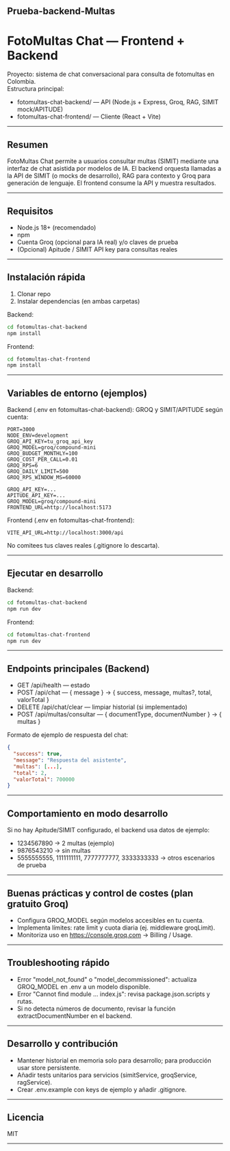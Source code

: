 ## Prueba-backend-Multas

# FotoMultas Chat — Frontend + Backend

Proyecto: sistema de chat conversacional para consulta de fotomultas en Colombia.  
Estructura principal:
- fotomultas-chat-backend/ — API (Node.js + Express, Groq, RAG, SIMIT mock/APITUDE)
- fotomultas-chat-frontend/ — Cliente (React + Vite)

---

## Resumen
FotoMultas Chat permite a usuarios consultar multas (SIMIT) mediante una interfaz de chat asistida por modelos de IA. El backend orquesta llamadas a la API de SIMIT (o mocks de desarrollo), RAG para contexto y Groq para generación de lenguaje. El frontend consume la API y muestra resultados.

---

## Requisitos
- Node.js 18+ (recomendado)
- npm
- Cuenta Groq (opcional para IA real) y/o claves de prueba
- (Opcional) Apitude / SIMIT API key para consultas reales

---

## Instalación rápida

1. Clonar repo
2. Instalar dependencias (en ambas carpetas)

Backend:
```bash
cd fotomultas-chat-backend
npm install
```

Frontend:
```bash
cd fotomultas-chat-frontend
npm install
```

---

## Variables de entorno (ejemplos)

Backend (.env en fotomultas-chat-backend):
GROQ y SIMIT/APITUDE según cuenta:
```
PORT=3000
NODE_ENV=development
GROQ_API_KEY=tu_groq_api_key
GROQ_MODEL=groq/compound-mini
GROQ_BUDGET_MONTHLY=100
GROQ_COST_PER_CALL=0.01
GROQ_RPS=6
GROQ_DAILY_LIMIT=500
GROQ_RPS_WINDOW_MS=60000

GROQ_API_KEY=...
APITUDE_API_KEY=...
GROQ_MODEL=groq/compound-mini
FRONTEND_URL=http://localhost:5173
```

Frontend (.env en fotomultas-chat-frontend):
```
VITE_API_URL=http://localhost:3000/api
```

No comitees tus claves reales (.gitignore lo descarta).

---

## Ejecutar en desarrollo

Backend:
```bash
cd fotomultas-chat-backend
npm run dev
```

Frontend:
```bash
cd fotomultas-chat-frontend
npm run dev
```

---

## Endpoints principales (Backend)

- GET /api/health — estado
- POST /api/chat — { message } → { success, message, multas?, total, valorTotal }
- DELETE /api/chat/clear — limpiar historial (si implementado)
- POST /api/multas/consultar — { documentType, documentNumber } → { multas }

Formato de ejemplo de respuesta del chat:
```json
{
  "success": true,
  "message": "Respuesta del asistente",
  "multas": [...],
  "total": 2,
  "valorTotal": 700000
}
```

---

## Comportamiento en modo desarrollo
Si no hay Apitude/SIMIT configurado, el backend usa datos de ejemplo:
- 1234567890 → 2 multas (ejemplo)
- 9876543210 → sin multas
- 5555555555, 1111111111, 7777777777, 3333333333 → otros escenarios de prueba

---

## Buenas prácticas y control de costes (plan gratuito Groq)
- Configura GROQ_MODEL según modelos accesibles en tu cuenta.
- Implementa límites: rate limit y cuota diaria (ej. middleware groqLimit).
- Monitoriza uso en https://console.groq.com → Billing / Usage.

---

## Troubleshooting rápido
- Error "model_not_found" o "model_decommissioned": actualiza GROQ_MODEL en .env a un modelo disponible.
- Error "Cannot find module ... index.js": revisa package.json.scripts y rutas.
- Si no detecta números de documento, revisar la función extractDocumentNumber en el backend.

---

## Desarrollo y contribución
- Mantener historial en memoria solo para desarrollo; para producción usar store persistente.
- Añadir tests unitarios para servicios (simitService, groqService, ragService).
- Crear .env.example con keys de ejemplo y añadir .gitignore.

---

## Licencia
MIT

---

